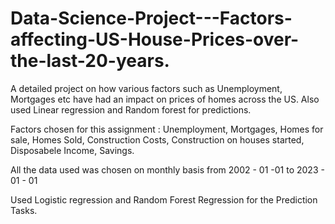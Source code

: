 # Data-Science-Project---Factors-affecting-US-House-Prices-over-the-last-20-years.
A detailed project on how various factors such as Unemployment, Mortgages etc have had an impact on prices of homes across the US. Also used Linear regression and Random forest for predictions.


Factors chosen for this assignment : Unemployment, Mortgages, Homes for sale, Homes Sold, Construction Costs, Construction on houses started, Disposabele Income, Savings.

All the data used was chosen on monthly basis from 2002 - 01 -01 to 2023 - 01 - 01

Used Logistic regression and Random Forest Regression for the Prediction Tasks.

